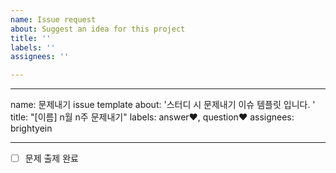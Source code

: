 ```yaml
---
name: Issue request
about: Suggest an idea for this project
title: ''
labels: ''
assignees: ''

---
```


---
name: 문제내기 issue template
about: '스터디 시 문제내기 이슈 템플릿 입니다. '
title: "[이름] n월 n주 문제내기"
labels: answer❤️, question❤️
assignees: brightyein

---

- [ ] 문제 출제 완료
